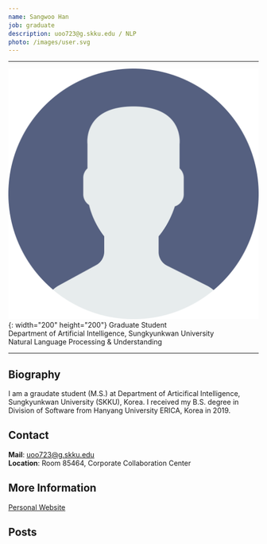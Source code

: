 ```yaml
---
name: Sangwoo Han
job: graduate
description: uoo723@g.skku.edu / NLP
photo: /images/user.svg
---
```


<!-- Post name should be this form: name.md
        For example, Gildong Hong.md -->

<!-- Fill the contents where --Fill-- exists -->
<!-- The example is in '_authors/Jongwuk Lee.md' or '_authors/Jiwoo Kim.md'>

<!-- For 'name' front matter, follow this format: Gildong Hong -->
<!-- For 'job' front matter, choose the one of these: professor / graduate / undergraduate / alumni -->
<!-- For 'description' front matter, write down your email address and areas of interests.
        Email address is nessecary for graduate students.
        Follow this format: example@skku.edu / Computer Science -->

<hr>

![Photo](/images/user.svg){: width="200" height="200"}
Graduate Student<br />
Department of Artificial Intelligence, Sungkyunkwan University<br />
Natural Language Processing & Understanding

<!-- If you have a photo, then write that url in (). Photo can be anything with 200x200 size. -->
<!-- Fill the position, institution/department, interests
        For example, Graduate Student<br>Department of Software, Sungkyunkwan University<br>Recommender Systems, Natural Language Processing, Neuroimaging Analysis and Understanding -->

<hr>

## Biography
I am a graudate student (M.S.) at Department of Articifical Intelligence, Sungkyunkwan University (SKKU), Korea.
I received my B.S. degree in Division of Software from Hanyang University ERICA, Korea in 2019.

## Contact
**Mail**: uoo723@g.skku.edu
<br>
**Location**: Room 85464, Corporate Collaboration Center

## More Information
[Personal Website](https://github.com/uoo723)

<!-- If you have some personal websites, then write the url here. -->
<!-- If you don't have them, then remove a line '[Persoal Website](--Fill--)' -->

## Posts

<!-- Nothing to do in Posts section -->
